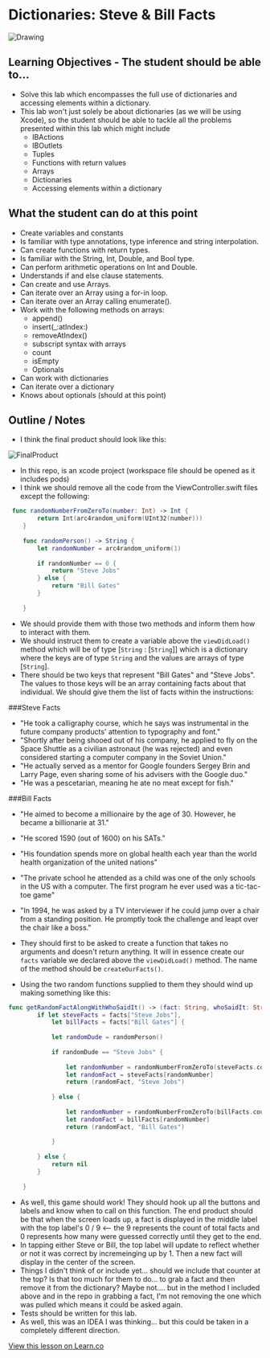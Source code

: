 # Dictionaries: Steve & Bill Facts

![Drawing](http://i.imgur.com/wDKdQ8a.jpg?1)

## Learning Objectives - The student should be able to...

* Solve this lab which encompasses the full use of dictionaries and accessing elements within a dictionary.
* This lab won't just solely be about dictionaries (as we will be using Xcode), so the student should be able to tackle all the problems presented within this lab which might include
	* IBActions
	* IBOutlets
	* Tuples
	* Functions with return values
	* Arrays
	* Dictionaries
	* Accessing elements within a dictionary

## What the student can do at this point 

* Create variables and constants
* Is familiar with type annotations, type inference and string interpolation.
* Can create functions with return types.
* Is familiar with the String, Int, Double, and Bool type.
* Can perform arithmetic operations on Int and Double.
* Understands if and else clause statements.
* Can create and use Arrays.
* Can iterate over an Array using a for-in loop.
* Can iterate over an Array calling enumerate().
* Work with the following methods on arrays:
	* append()
	* insert(_:atIndex:)
	* removeAtIndex()
	* subscript syntax with arrays
	* count
	* isEmpty
	* Optionals
* Can work with dictionaries 
* Can iterate over a dictionary
* Knows about optionals (should at this point)

## Outline / Notes

* I think the final product should look like this:

![FinalProduct](http://i.imgur.com/K3V6yBg.png?1)

*  In this repo, is an xcode project (workspace file should be opened as it includes pods)
* I think we should remove all the code from the ViewController.swift files except the following:

```swift
 func randomNumberFromZeroTo(number: Int) -> Int {
        return Int(arc4random_uniform(UInt32(number)))
    }
    
    func randomPerson() -> String {
        let randomNumber = arc4random_uniform(1)
        
        if randomNumber == 0 {
            return "Steve Jobs"
        } else {
            return "Bill Gates"
        }
        
    }
```

* We should provide them with those two methods and inform them how to interact with them.
* We should instruct them to create a variable above the `viewDidLoad()` method which will be of type [`String` : [`String`]] which is a dictionary where the keys are of type `String` and the values are arrays of type [`String`].
* There should be two keys that represent "Bill Gates" and "Steve Jobs". The values to those keys will be an array containing facts about that individual. We should give them the list of facts within the instructions:

###Steve Facts
* "He took a calligraphy course, which he says was instrumental in the future company products' attention to typography and font."
* "Shortly after being shooed out of his company, he applied to fly on the Space Shuttle as a civilian astronaut (he was rejected) and even considered starting a computer company in the Soviet Union."
* "He actually served as a mentor for Google founders Sergey Brin and Larry Page, even sharing some of his advisers with the Google duo."
* "He was a pescetarian, meaning he ate no meat except for fish."

###Bill Facts
* "He aimed to become a millionaire by the age of 30. However, he became a billionarie at 31."
* "He scored 1590 (out of 1600) on his SATs."
* "His foundation spends more on global health each year than the world health organization of the united nations"
* "The private school he attended as a child was one of the only schools in the US with a computer. The first program he ever used was a tic-tac-toe game"
* "In 1994, he was asked by a TV interviewer if he could jump over a chair from a standing position. He promptly took the challenge and leapt over the chair like a boss."

* They should first to be asked to create a function that takes no arguments and doesn't return anything. It will in essence create our `facts` variable we declared above the `viewDidLoad()` method. The name of the method should be `createOurFacts()`.

* Using the two random functions supplied to them they should wind up making something like this:

```swift
func getRandomFactAlongWithWhoSaidIt() -> (fact: String, whoSaidIt: String)? {
        if let steveFacts = facts["Steve Jobs"],
            let billFacts = facts["Bill Gates"] {
            
            let randomDude = randomPerson()
            
            if randomDude == "Steve Jobs" {
                
                let randomNumber = randomNumberFromZeroTo(steveFacts.count)
                let randomFact = steveFacts[randomNumber]
                return (randomFact, "Steve Jobs")
                
            } else {
                
                let randomNumber = randomNumberFromZeroTo(billFacts.count)
                let randomFact = billFacts[randomNumber]
                return (randomFact, "Bill Gates")
                
            } 
            
        } else {
            return nil
        }
    
    }
```

* As well, this game should work! They should hook up all the buttons and labels and know when to call on this function. The end product should be that when the screen loads up, a fact is displayed in the middle label with the top label's 0 / 9 <-- the 9 represents the count of total facts and 0 represents how many were guessed correctly until they get to the end.
* In tapping either Steve or Bill, the top label will update to reflect whether or not it was correct by incremeinging up by 1. Then a new fact will display in the center of the screen.
* Things I didn't think of or include yet... should we include that counter at the top? Is that too much for them to do... to grab a fact and then remove it from the dictionary? Maybe not.... but in the method I included above and in the repo in grabbing a fact, I'm not removing the one which was pulled which means it could be asked again.
* Tests should be written for this lab.
* As well, this was an IDEA I was thinking... but this could be taken in a completely different direction.

<a href='https://learn.co/lessons/DictionaryAllLab' data-visibility='hidden'>View this lesson on Learn.co</a>
